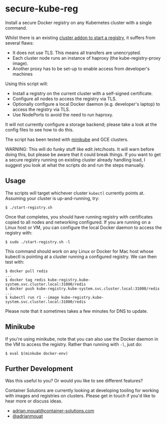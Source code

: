 # secure-kube-reg
Install a secure Docker registry on any Kubernetes cluster with a single
command.

Whilst there is an existing [cluster addon to start a
registry](https://github.com/kubernetes/kubernetes/tree/master/cluster/addons/registry),
it suffers from several flaws:

 - It does not use TLS. This means all transfers are unencrypted.
 - Each cluster node runs an instance of haproxy (the kube-registry-proxy image).
 - Another proxy has to be set-up to enable access from developer's machines

Using this script will:

 - Install a registry on the current cluster with a self-signed certificate.
 - Configure all nodes to access the registry via TLS.
 - Optionally configure a local Docker daemon (e.g. developer's laptop) to
   access the registry via TLS.
 - Use NodePorts to avoid the need to run haproxy.

It will not currently configure a storage backend; please take a look at the
config files to see how to do this.

The script has been tested with
[minikube](https://github.com/kubernetes/minikube) and GCE clusters. 

WARNING: This will do funky stuff like edit /etc/hosts. It will warn before
doing this, but please be aware that it could break things. If you want to get a
secure registry running on existing cluster already handling load, I suggest you
look at what the scripts do and run the steps manually.


## Usage

The scripts will target whichever cluster `kubectl` currently points at.
Assuming your cluster is up-and-running, try:

```
$ ./start-registry.sh
```

Once that completes, you should have running registry with certificates copied
to all nodes and networking configured. If you are running on a Linux host or
VM, you can configure the local Docker daemon to access the registry with:

```
$ sudo ./start-registry.sh -l
```

This command should work on any Linux or Docker for Mac host whose kubectl is
pointing at a cluster running a configured registry. We can then test with:


```
$ docker pull redis
...
$ docker tag redis kube-registry.kube-system.svc.cluster.local:31000/redis
$ docker push kube-registry.kube-system.svc.cluster.local:31000/redis
...
$ kubectl run r1 --image kube-registry.kube-system.svc.cluster.local:31000/redis
```

Please note that it sometimes takes a few minutes for DNS to update.

## Minikube

If you're using minikube, note that you can also use the Docker daemon in the VM
to access the registry. Rather than running with `-l`, just do:

```
$ eval $(minkube docker-env)
```

## Further Development

Was this useful to you? Or would you like to see different features? 

Container Solutions are currently looking at developing tooling for working with
images and registries on clusters. Please get in touch if you'd like to hear
more or discuss ideas.

 - adrian.mouat@container-solutions.com
 - [@adrianmouat](https://twitter.com/adrianmouat)

